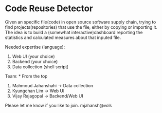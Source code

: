 # Code Reuse Detector

Given an specific file(code) in open source software supply chain, trying to find projects(repositories) that use the file, either by copying or importing it.
The idea is to build a (somewhat interactive)dashboard reporting the statistics and calculated measures about that inputed file.

Needed expertise (language):  
1. Web UI (your choice)
2. Backend (your choice)
3. Data collection (shell script)

Team:  * From the top
1. Mahmoud Jahanshahi -> Data collection
2. Kyungchan Lim -> Web UI
3. Vijay Rajagopal -> Backend/Web UI

Please let me know if you like to join. mjahansh@vols
